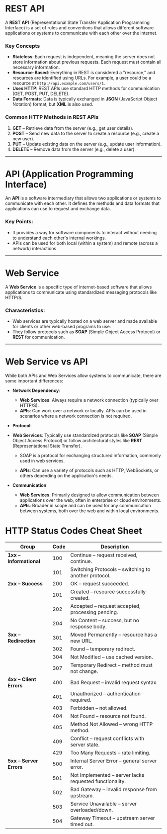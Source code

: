 # REST API

A **REST API** (Representational State Transfer Application Programming Interface) is a set of rules and conventions that allows different software applications or systems to communicate with each other over the internet.

### Key Concepts

- **Stateless**: Each request is independent, meaning the server does not store information about previous requests. Each request must contain all necessary information.
- **Resource-Based**: Everything in REST is considered a "resource," and resources are identified using URLs. For example, a user could be a resource at `http://api.example.com/users/1`.
- **Uses HTTP**: REST APIs use standard HTTP methods for communication (GET, POST, PUT, DELETE).
- **Data Formats**: Data is typically exchanged in **JSON** (JavaScript Object Notation) format, but **XML** is also used.

### Common HTTP Methods in REST APIs

1. **GET** – Retrieve data from the server (e.g., get user details).
2. **POST** – Send new data to the server to create a resource (e.g., create a new user).
3. **PUT** – Update existing data on the server (e.g., update user information).
4. **DELETE** – Remove data from the server (e.g., delete a user).

---

# API (Application Programming Interface)

An **API** is a software intermediary that allows two applications or systems to communicate with each other. It defines the methods and data formats that applications can use to request and exchange data.

### Key Points:

- It provides a way for software components to interact without needing to understand each other's internal workings.
- APIs can be used for both local (within a system) and remote (across a network) interactions.

---

# Web Service

A **Web Service** is a specific type of internet-based software that allows applications to communicate using standardized messaging protocols like HTTP/S.

### Characteristics:

- Web services are typically hosted on a web server and made available for clients or other web-based programs to use.
- They follow protocols such as **SOAP** (Simple Object Access Protocol) or **REST** for communication.

---

# Web Service vs API

While both APIs and Web Services allow systems to communicate, there are some important differences:

- **Network Dependency**:
  - **Web Services**: Always require a network connection (typically over HTTP/S).
  - **APIs**: Can work over a network or locally. APIs can be used in scenarios where a network connection is not required.
- **Protocol**:

- **Web Services**: Typically use standardized protocols like **SOAP** (Simple Object Access Protocol) or follow architectural styles like **REST** (Representational State Transfer).

  - SOAP is a protocol for exchanging structured information, commonly used in web services.

  - **APIs**: Can use a variety of protocols such as HTTP, WebSockets, or others depending on the application's needs.

- **Communication**:
  - **Web Services**: Primarily designed to allow communication between applications over the web, often in enterprise or cloud environments.
  - **APIs**: Broader in scope and can be used for any communication between systems, both over the web and within local environments.

# HTTP Status Codes Cheat Sheet

| Group                   | Code | Description                                             |
| ----------------------- | ---- | ------------------------------------------------------- |
| **1xx – Informational** | 100  | Continue – request received, continue.                  |
|                         | 101  | Switching Protocols – switching to another protocol.    |
| **2xx – Success**       | 200  | OK – request succeeded.                                 |
|                         | 201  | Created – resource successfully created.                |
|                         | 202  | Accepted – request accepted, processing pending.        |
|                         | 204  | No Content – success, but no response body.             |
| **3xx – Redirection**   | 301  | Moved Permanently – resource has a new URL.             |
|                         | 302  | Found – temporary redirect.                             |
|                         | 304  | Not Modified – use cached version.                      |
|                         | 307  | Temporary Redirect – method must not change.            |
| **4xx – Client Errors** | 400  | Bad Request – invalid request syntax.                   |
|                         | 401  | Unauthorized – authentication required.                 |
|                         | 403  | Forbidden – not allowed.                                |
|                         | 404  | Not Found – resource not found.                         |
|                         | 405  | Method Not Allowed – wrong HTTP method.                 |
|                         | 409  | Conflict – request conflicts with server state.         |
|                         | 429  | Too Many Requests – rate limiting.                      |
| **5xx – Server Errors** | 500  | Internal Server Error – general server error.           |
|                         | 501  | Not Implemented – server lacks requested functionality. |
|                         | 502  | Bad Gateway – invalid response from upstream.           |
|                         | 503  | Service Unavailable – server overloaded/down.           |
|                         | 504  | Gateway Timeout – upstream server timed out.            |
